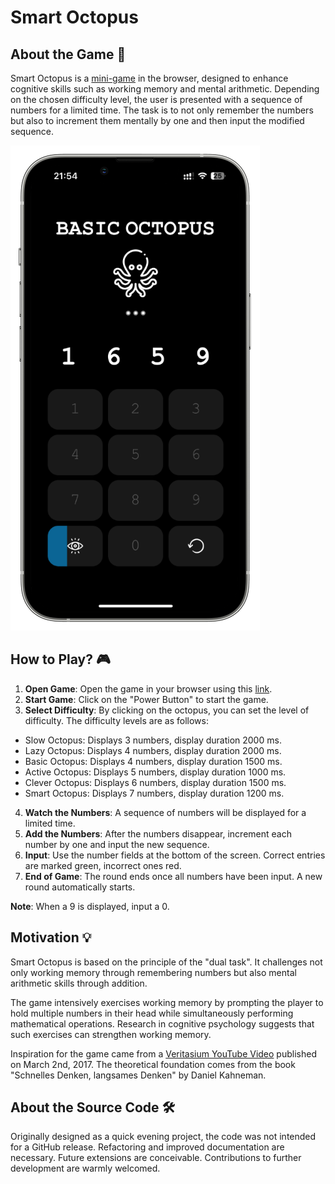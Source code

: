 # Smart Octopus

## About the Game 🎯

Smart Octopus is a [mini-game](https://mgiesen.github.io/Smart-Octopus/) in the browser, designed to enhance cognitive skills such as working memory and mental arithmetic. Depending on the chosen difficulty level, the user is presented with a sequence of numbers for a limited time. The task is to not only remember the numbers but also to increment them mentally by one and then input the modified sequence.

![Screenshot](readme/app_design.png)

## How to Play? 🎮

1.  **Open Game**: Open the game in your browser using this [link](https://mgiesen.github.io/Smart-Octopus/).
2.  **Start Game**: Click on the "Power Button" to start the game.
3.  **Select Difficulty**: By clicking on the octopus, you can set the level of difficulty. The difficulty levels are as follows:

- Slow Octopus: Displays 3 numbers, display duration 2000 ms.
- Lazy Octopus: Displays 4 numbers, display duration 2000 ms.
- Basic Octopus: Displays 4 numbers, display duration 1500 ms.
- Active Octopus: Displays 5 numbers, display duration 1000 ms.
- Clever Octopus: Displays 6 numbers, display duration 1500 ms.
- Smart Octopus: Displays 7 numbers, display duration 1200 ms.

4.  **Watch the Numbers**: A sequence of numbers will be displayed for a limited time.
5.  **Add the Numbers**: After the numbers disappear, increment each number by one and input the new sequence.
6.  **Input**: Use the number fields at the bottom of the screen. Correct entries are marked green, incorrect ones red.
7.  **End of Game**: The round ends once all numbers have been input. A new round automatically starts.

**Note**: When a 9 is displayed, input a 0.

## Motivation 💡

Smart Octopus is based on the principle of the "dual task". It challenges not only working memory through remembering numbers but also mental arithmetic skills through addition.

The game intensively exercises working memory by prompting the player to hold multiple numbers in their head while simultaneously performing mathematical operations. Research in cognitive psychology suggests that such exercises can strengthen working memory.

Inspiration for the game came from a [Veritasium YouTube Video](https://www.youtube.com/watch?v=UBVV8pch1dM) published on March 2nd, 2017. The theoretical foundation comes from the book "Schnelles Denken, langsames Denken" by Daniel Kahneman.

## About the Source Code 🛠️

Originally designed as a quick evening project, the code was not intended for a GitHub release. Refactoring and improved documentation are necessary. Future extensions are conceivable. Contributions to further development are warmly welcomed.

